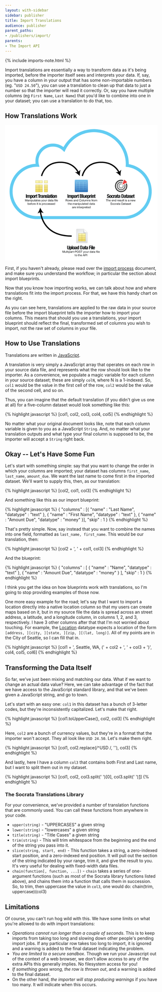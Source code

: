 ```yaml
---
layout: with-sidebar
sidebar: publisher
title: Import Translations
audience: publisher
parent_paths:
- /publishers/import/
parents:
- The Import API
---
```


{% include imports-note.html %}

Import translations are essentially a way to transform data as it's being imported, before the importer itself sees and interprets your data. If, say, you have a column in your output that has some non-importable numbers (eg. "`USD 24.50`"), you can use a translation to clean up that data to just a number so that the importer will read it correctly. Or, say you have multiple columns (eg `First Name`, `Last Name`) that you'd like to combine into one in your dataset; you can use a translation to do that, too.

## How Translations Work

![Translation Workflow](/img/translation-workflow.png)

First, if you haven't already, please read over the [import process][1] document, and make sure you understand the workflow; in particular the section about import blueprints.

Now that you know how importing works, we can talk about how and where translations fit into the import process. For that, we have this handy chart on the right.

As you can see here, translations are applied to the raw data in your source file before the import blueprint tells the importer how to import your columns. This means that should you use a translations, your import blueprint should reflect the final, transformed set of columns you wish to import, not the raw set of columns in your file.

## How to Use Translations

Translations are written in [JavaScript][2].

A translation is very simply a JavaScript array that operates on each row in your source data file, and represents what the row should look like to the importer. As a convenience, we populate a magic variable for each column in your source dataset; these are simply `colN`, where N is a 1-indexed. So, `col1` would be the value in the first cell of the row, `col2` would be the value of the second cell, and so on.

Thus, you can imagine that the default translation (if you didn't give us one at all) for a five-column dataset would look something like this:

{% highlight javascript %}
[col1, col2, col3, col4, col5]
{% endhighlight %}

No matter what your original document looks like, note that each column variable is given to you as a JavaScript `String`. And, no matter what your translation outputs and what type your final column is supposed to be, the importer will accept a `String` right back.

## Okay -- Let's Have Some Fun

Let's start with something simple: say that you want to change the order in which your columns are imported; your dataset has columns `first_name`, `last_name`, `amount_due`. We want the last name to come first in the imported dataset. We'll want to supply this, then, as our translation:

{% highlight javascript %}
[col2, col1, col3]
{% endhighlight %}

And something like this as our import blueprint:

{% highlight javascript %}
{
  "columns" : [{
    "name" : "Last Name",
    "datatype" : "text"
  }, {
    "name" : "First Name",
    "datatype" : "text"
  }, {
    "name" : "Amount Due",
    "datatype" : "money"
  }],
  "skip" : 1
}
{% endhighlight %}

That's pretty simple. Now, say instead that you want to combine the names into one field, formatted as `last_name, first_name`. This would be our translation, then:

{% highlight javascript %}
[col2 + ', ' + col1, col3]
{% endhighlight %}

And the blueprint:

{% highlight javascript %}
{
  "columns" : [ {
    "name" : "Name",
    "datatype" : "text"
  }, {
    "name" : "Amount Due",
    "datatype" : "money"
  } ],
  "skip" : 1
}
{% endhighlight %}

I think you get the idea on how blueprints work with translations, so I'm going to stop providing examples of those now.

One more easy example for the road; let's say that I want to import a location directly into a native location column so that my users can create maps based on it, but in my source file the data is spread across an street address, a latitude, and a longitude column, in columns 1, 2, and 3, respectively. I have 3 other columns after that that I'm not worried about touching. For example, the [Location](/docs/datatypes/location.html) datatype expects a location of the form `[address, ][city, ][state, ][zip, ][(lat, long)]`. All of my points are in the City of Seattle, so I can fill that in.

{% highlight javascript %}
[col1 + ', Seattle, WA, (' + col2 + ', ' + col3 + ')', col4, col5, col6]
{% endhighlight %}

## Transforming the Data Itself

So far, we've just been mixing and matching our data. What if we want to change an actual data value? Here, we can take advantage of the fact that we have access to the JavaScript standard library, and that we've been given a JavaScript string, and go to town.

Let's start with an easy one: `col1` in this dataset has a bunch of 3-letter codes, but they're inconsistently capitalized. Let's make that right.

{% highlight javascript %}
[col1.toUpperCase(), col2, col3]
{% endhighlight %}

Here, `col2` are a bunch of currency values, but they're in a format that the importer won't accept. They all look like `USD 24.50`. Let's make them right.

{% highlight javascript %}
[col1, col2.replace(/^USD /, ''), col3]
{% endhighlight %}

And lastly, here I have a column `col3` that contains both First and Last name, but I want to split them out in my dataset.

{% highlight javascript %}
[col1, col2, col3.split(' ')[0], col3.split(' ')[1]]
{% endhighlight %}

### The Socrata Translations Library

For your convenience, we've provided a number of translation functions that are commonly used. You can call these functions from anywhere in your code.

- `upper(string)` - "UPPERCASES" a given string 
- `lower(string)` - "lowercases" a given string
- `title(string)` - "Title Cases" a given string
- `trim(string)` - This will trim whitespace from the beginning and the end of the string you pass into it.
- `slice(string, start, end)` - This function takes a string, a zero-indexed start position, and a zero-indexed end position. It will pull out the section of the string indicated by your range, trim it, and give the result to you. It's very useful for dealing with fixed-width data files.
- `chain(function[, function, ...])` - `chain` takes a series of one-argument functions (such as most of the Socrata library functions listed above), and chains them into a function that calls them in succession. So, to trim, then uppercase the value in `col3`, one would do: chain(trim, uppercase)(col3)

## Limitations

Of course, you can't run hog wild with this. We have some limits on what you're allowed to do with import translations:

* *Operations cannot run longer than a couple of seconds*. This is to keep imports from taking too long and slowing down other people's pending import jobs. If any particular row takes too long to import, it is ignored and a warning is added to the final dataset indicating the problem.
* *You are limited to a secure sandbox*. Though we run your Javascript out of the context of a web browser, we don't allow access to any of the extra APIs this generally implies. No filesystem access for you!
* *If something goes wrong, the row is thrown out*, and a warning is added to the final dataset.
* On the other hand, *the importer will stop producing warnings* if you have too many. It will indicate when this occurs.

 [1]: /publishers/import/
 [2]: http://en.wikipedia.org/wiki/JavaScript
